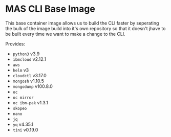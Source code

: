 # MAS CLI Base Image
This base container image allows us to build the CLI faster by seperating the bulk of the image build into it's own repository so that it doesn't jhave to be built every time we want to make a change to the CLI.

Provides:

- `python3` v3.9
- `ibmcloud` v2.12.1
- `aws`
- `helm` v3
- `cloudctl` v3.17.0
- `mongosh` v1.10.5
- `mongodump` v100.8.0
- `oc`
- `oc mirror`
- `oc ibm-pak` v1.3.1
- `skopeo`
- `nano`
- `jq`
- `yq` v4.35.1
- `tini` v0.19.0
